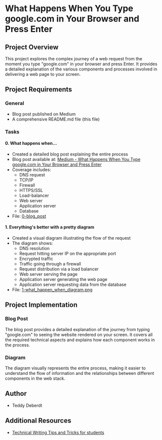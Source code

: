 # What Happens When You Type google.com in Your Browser and Press Enter

## Project Overview

This project explores the complex journey of a web request from the moment you type "google.com" in your browser and press Enter. It provides a detailed explanation of the various components and processes involved in delivering a web page to your screen.

## Project Requirements

### General

- Blog post published on Medium
- A comprehensive README.md file (this file)

### Tasks

#### 0. What happens when...

- Created a detailed blog post explaining the entire process
- Blog post available at: [Medium - What Happens When You Type google.com in Your Browser and Press Enter](https://medium.com/@teddydeberdt/what-happens-when-you-type-google-com-in-your-browser-and-press-enter-18270b83c015)
- Coverage includes:
  - DNS request
  - TCP/IP
  - Firewall
  - HTTPS/SSL
  - Load-balancer
  - Web server
  - Application server
  - Database
- File: [0-blog_post](0-blog_post)

#### 1. Everything's better with a pretty diagram

- Created a visual diagram illustrating the flow of the request
- The diagram shows:
  - DNS resolution
  - Request hitting server IP on the appropriate port
  - Encrypted traffic
  - Traffic going through a firewall
  - Request distribution via a load balancer
  - Web server serving the page
  - Application server generating the web page
  - Application server requesting data from the database
- File: [1-what_happen_when_diagram.png](1-what_happen_when_diagram.png)

## Project Implementation

### Blog Post

The blog post provides a detailed explanation of the journey from typing "google.com" to seeing the website rendered on your screen. It covers all the required technical aspects and explains how each component works in the process.

### Diagram

The diagram visually represents the entire process, making it easier to understand the flow of information and the relationships between different components in the web stack.

## Author

- Teddy Deberdt

## Additional Resources

- [Technical Writing Tips and Tricks for students](https://intranet.hbtn.io/concepts/225)

